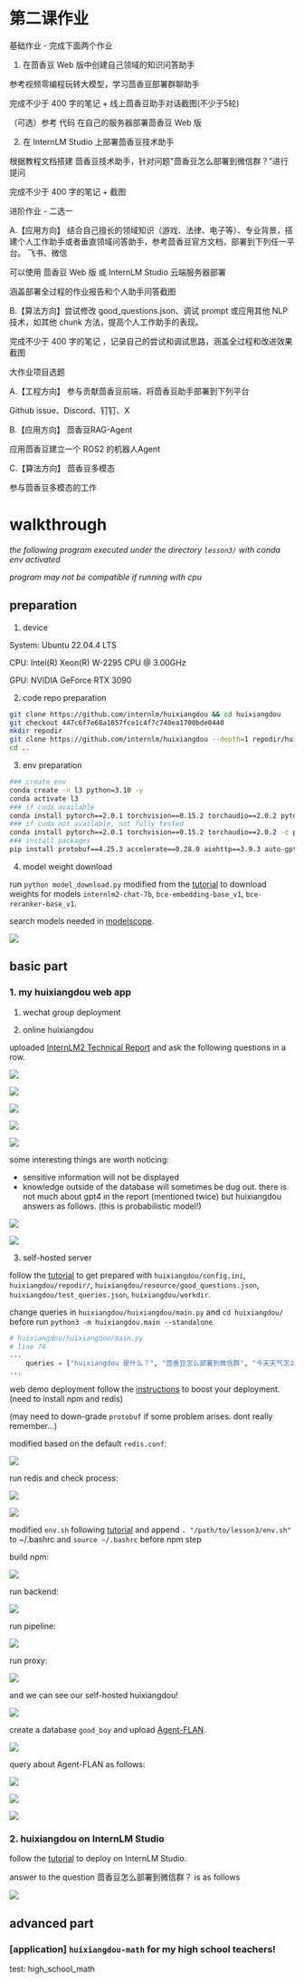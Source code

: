 # 第二课作业

基础作业 - 完成下面两个作业

1. 在茴香豆 Web 版中创建自己领域的知识问答助手

参考视频零编程玩转大模型，学习茴香豆部署群聊助手

完成不少于 400 字的笔记 + 线上茴香豆助手对话截图(不少于5轮)

（可选）参考 代码 在自己的服务器部署茴香豆 Web 版

2. 在 InternLM Studio 上部署茴香豆技术助手

根据教程文档搭建 茴香豆技术助手，针对问题"茴香豆怎么部署到微信群？"进行提问

完成不少于 400 字的笔记 + 截图

进阶作业 - 二选一

A.【应用方向】 结合自己擅长的领域知识（游戏、法律、电子等）、专业背景，搭建个人工作助手或者垂直领域问答助手，参考茴香豆官方文档，部署到下列任一平台。
飞书、微信

可以使用 茴香豆 Web 版 或 InternLM Studio 云端服务器部署

涵盖部署全过程的作业报告和个人助手问答截图

B.【算法方向】尝试修改 good_questions.json、调试 prompt 或应用其他 NLP 技术，如其他 chunk 方法，提高个人工作助手的表现。

完成不少于 400 字的笔记 ，记录自己的尝试和调试思路，涵盖全过程和改进效果截图

大作业项目选题

A.【工程方向】 参与贡献茴香豆前端，将茴香豆助手部署到下列平台

Github issue、Discord、钉钉、X

B.【应用方向】 茴香豆RAG-Agent

应用茴香豆建立一个 ROS2 的机器人Agent

C.【算法方向】 茴香豆多模态

参与茴香豆多模态的工作

# walkthrough

*the following program executed under the directory `lesson3/` with conda env activated*

*program may not be compatible if running with cpu*

## preparation

1. device

System: Ubuntu 22.04.4 LTS

CPU: Intel(R) Xeon(R) W-2295 CPU @ 3.00GHz

GPU: NVIDIA GeForce RTX 3090

2. code repo preparation

```bash
git clone https://github.com/internlm/huixiangdou && cd huixiangdou
git checkout 447c6f7e68a1657fce1c4f7c740ea1700bde0440
mkdir repodir
git clone https://github.com/internlm/huixiangdou --depth=1 repodir/huixiangdou
cd ..
```

3. env preparation

```bash
### create env
conda create -n l3 python=3.10 -y
conda activate l3
### if cuda available
conda install pytorch==2.0.1 torchvision==0.15.2 torchaudio==2.0.2 pytorch-cuda=11.7 -c pytorch -c nvidia
### if cuda not available, not fully tested
conda install pytorch==2.0.1 torchvision==0.15.2 torchaudio==2.0.2 -c pytorch
### install packages
pip install protobuf==4.25.3 accelerate==0.28.0 aiohttp==3.9.3 auto-gptq==0.7.1 bcembedding==0.1.3 beautifulsoup4==4.8.2 einops==0.7.0 faiss-gpu==1.7.2 langchain==0.1.14 loguru==0.7.2 lxml_html_clean==0.1.0 openai==1.16.1 openpyxl==3.1.2 pandas==2.2.1 pydantic==2.6.4 pymupdf==1.24.1 python-docx==1.1.0 pytoml==0.1.21 readability-lxml==0.8.1 redis==5.0.3 requests==2.31.0 scikit-learn==1.4.1.post1 sentence_transformers==2.2.2 textract==1.6.5 tiktoken==0.6.0 transformers==4.39.3 transformers_stream_generator==0.0.5 unstructured==0.11.2 modelscope==1.9.5 apscheduler==3.10.4 fastapi==0.103.0 flask==3.0.2 lark-oapi==1.2.1 passlib==1.7.4 PyJWT==2.8.0 python-multipart==0.0.9 starlette==0.27.0 tqdm==4.65.0 uvicorn==0.27.0
```

4. model weight download

run `python model_download.py` modified from the [tutorial](https://github.com/InternLM/Tutorial/blob/camp2/helloworld/hello_world.md#22-%E4%B8%8B%E8%BD%BD-internlm2-chat-18b-%E6%A8%A1%E5%9E%8B) to download weights for models `internlm2-chat-7b`, `bce-embedding-base_v1`, `bce-reranker-base_v1`.

search models needed in [modelscope](https://modelscope.cn/models).

![](images/model_download.png)

## basic part

### 1. my huixiangdou web app

1. wechat group deployment


2. online huixiangdou

uploaded [InternLM2 Technical Report](https://arxiv.org/abs/2403.17297) and ask the following questions in a row.

![](images/web1.png)

![](images/web2.png)

![](images/web3.png)

![](images/web4.png)

![](images/web5.png)

some interesting things are worth noticing:

- sensitive information will not be displayed
- knowledge outside of the database will sometimes be dug out. there is not much about gpt4 in the report (mentioned twice) but huixiangdou answers as follows. (this is probabilistic model!)

![](images/web6.png)

![](images/web7.png)

3. self-hosted server

follow the [tutorial](https://github.com/InternLM/Tutorial/blob/camp2/huixiangdou/readme.md#21-%E4%BF%AE%E6%94%B9%E9%85%8D%E7%BD%AE%E6%96%87%E4%BB%B6) to get prepared with `huixiangdou/config.ini`, `huixiangdou/repodir/`, `huixiangdou/resource/good_questions.json`, `huixiangdou/test_queries.json`, `huixiangdou/workdir`.

change queries in `huixiangdou/huixiangdou/main.py` and `cd huixiangdou/` before run `python3 -m huixiangdou.main --standalone`
```python
# huixiangdou/huixiangdou/main.py
# line 74
...
    queries = ["huixiangdou 是什么？", "茴香豆怎么部署到微信群", "今天天气怎么样？"]
...
```

web demo deployment
follow the [instructions](https://github.com/InternLM/HuixiangDou/tree/main/web) to boost your deployment. (need to install npm and redis)

(may need to down-grade `protobuf` if some problem arises. dont really remember...)

modified based on the default `redis.conf`:

![](images/redis_conf.png)

run redis and check process:

![](images/redis.png)

![](images/redis_running.png)

modified `env.sh` following [tutorial](https://github.com/InternLM/HuixiangDou/tree/main/web#%E5%90%AF%E5%8A%A8) and append `. "/path/to/lesson3/env.sh"` to ~/.bashrc and `source ~/.bashrc` before npm step

build npm:

![](images/npm.png)

run backend:

![](images/run_web.png)

run pipeline:

![](images/web.png)

run proxy:

![](images/run_proxy.png)

and we can see our self-hosted huixiangdou!

![](images/web.png)

create a database `good_boy` and upload [Agent-FLAN](https://arxiv.org/abs/2403.12881). 

![](images/agent-flan.png)

query about Agent-FLAN as follows:

![](images/agent-flan_web.png)

![](images/agent-flan_pipeline.png)

![](images/agent-flan_proxy.png)

### 2. huixiangdou on InternLM Studio

follow the [tutorial](https://github.com/InternLM/Tutorial/blob/camp2/huixiangdou/readme.md#2-%E4%BD%BF%E7%94%A8%E8%8C%B4%E9%A6%99%E8%B1%86%E6%90%AD%E5%BB%BA-rag-%E5%8A%A9%E6%89%8B) to deploy on InternLM Studio.

answer to the question 茴香豆怎么部署到微信群？ is as follows

![](images/how_to_deploy.png)

## advanced part
### [application] `huixiangdou-math` for my high school teachers!

test: high_school_math

